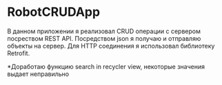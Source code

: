 # RobotCRUDApp
В данном приложении я реализовал CRUD операции с сервером посреством REST API.
Посредством json я получаю и отправляю объекты на сервер. 
Для HTTP соединения я использовал библиотеку Retrofit.

*Доработаю функцию search in recycler view, некоторые значения выдает неправильно
